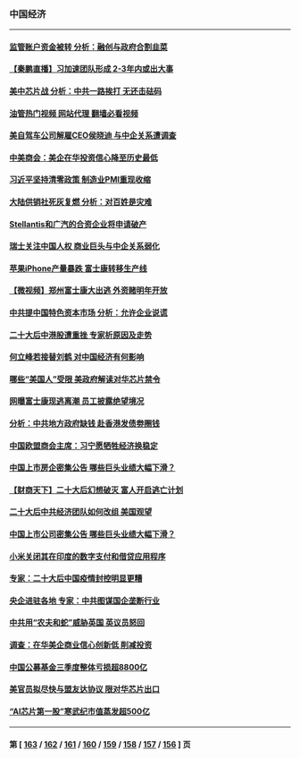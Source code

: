 ### 中国经济
---
#### [监管账户资金被转 分析：融创与政府合割韭菜](../../pages/ncid283/n13856743.md?11011245) 
#### [【秦鹏直播】习加速团队形成 2-3年内或出大事](../../pages/ncid283/n13856696.md?11011245) 
#### [美中芯片战 分析：中共一路挨打 无还击砝码](../../pages/ncid283/n13856640.md?11011245) 
#### [油管热门视频 网站代理 翻墙必看视频](http://132.145.103.77:81/youtube.html?11011245)
#### [美自驾车公司解雇CEO侯晓迪 与中企关系遭调查](../../pages/ncid283/n13856625.md?11011245) 
#### [中美商会：美企在华投资信心降至历史最低](../../pages/ncid283/n13856637.md?11011245) 
#### [习近平坚持清零政策 制造业PMI重现收缩](../../pages/ncid283/n13854950.md?11011245) 
#### [大陆供销社死灰复燃 分析：对百姓是灾难](../../pages/ncid283/n13856528.md?11011245) 
#### [Stellantis和广汽的合资企业将申请破产](../../pages/ncid283/n13856570.md?11011245) 
#### [瑞士关注中国人权 商业巨头与中企关系弱化](../../pages/ncid283/n13856210.md?11011245) 
#### [苹果iPhone产量暴跌 富士康转移生产线](../../pages/ncid283/n13856463.md?11011245) 
#### [【微视频】郑州富士康大出逃 外资赌明年开放](../../pages/ncid283/n13856446.md?11011245) 
#### [中共提中国特色资本市场 分析：允许企业说谎](../../pages/ncid283/n13856249.md?11011245) 
#### [二十大后中港股遭重挫 专家析原因及走势](../../pages/ncid283/n13855972.md?11011245) 
#### [何立峰若接替刘鹤 对中国经济有何影响](../../pages/ncid283/n13855973.md?11011245) 
#### [哪些“美国人”受限 美政府解读对华芯片禁令](../../pages/ncid283/n13855991.md?11011245) 
#### [网曝富士康现逃离潮 员工披露绝望境况](../../pages/ncid283/n13855878.md?11011245) 
#### [分析：中共地方政府缺钱 赴香港发债劵圈钱](../../pages/ncid283/n13855612.md?11011245) 
#### [中国欧盟商会主席：习宁愿牺牲经济换稳定](../../pages/ncid283/n13855497.md?11011245) 
#### [中国上市房企密集公告 哪些巨头业绩大幅下滑？](../../pages/ncid283/n13855504.md?11011245) 
#### [【财商天下】二十大后幻想破灭 富人开启逃亡计划](../../pages/ncid283/n13854942.md?11011245) 
#### [二十大后中共经济团队如何改组 美国观望](../../pages/ncid283/n13854967.md?11011245) 
#### [中国上市公司密集公告 哪些巨头业绩大幅下滑？](../../pages/ncid283/n13854949.md?11011245) 
#### [小米关闭其在印度的数字支付和借贷应用程序](../../pages/ncid283/n13854939.md?11011245) 
#### [专家：二十大后中国疫情封控明显更糟](../../pages/ncid283/n13854904.md?11011245) 
#### [央企进驻各地 专家：中共图谋国企垄断行业](../../pages/ncid283/n13854554.md?11011245) 
#### [中共用“农夫和蛇”威胁英国 英议员怒回](../../pages/ncid283/n13854850.md?11011245) 
#### [调查：在华美企商业信心创新低 削减投资](../../pages/ncid283/n13854463.md?11011245) 
#### [中国公募基金三季度整体亏损超8800亿](../../pages/ncid283/n13854255.md?11011245) 
#### [美官员拟尽快与盟友达协议 限对华芯片出口](../../pages/ncid283/n13854250.md?11011245) 
#### [“AI芯片第一股”寒武纪市值蒸发超500亿](../../pages/ncid283/n13854246.md?11011245) 

---
#### 第 [ [163](./163.md?11011245) / [162](./162.md?11011245) / [161](./161.md?11011245) / [160](./160.md?11011245) / [159](./159.md?11011245) / [158](./158.md?11011245) / [157](./157.md?11011245) / [156](./156.md?11011245) ] 页
